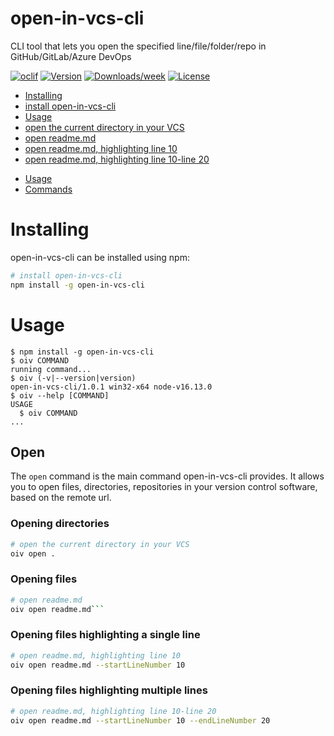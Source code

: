 open-in-vcs-cli
===============

CLI tool that lets you open the specified line/file/folder/repo in GitHub/GitLab/Azure DevOps

[![oclif](https://img.shields.io/badge/cli-oclif-brightgreen.svg)](https://oclif.io)
[![Version](https://img.shields.io/npm/v/open-in-vcs-cli.svg)](https://npmjs.org/package/open-in-vcs-cli)
[![Downloads/week](https://img.shields.io/npm/dw/open-in-vcs-cli.svg)](https://npmjs.org/package/open-in-vcs-cli)
[![License](https://img.shields.io/npm/l/open-in-vcs-cli.svg)](https://github.com/Jmorjsm/open-in-vcs-cli/blob/master/package.json)

<!-- toc -->
* [Installing](#installing)
* [install open-in-vcs-cli](#install-open-in-vcs-cli)
* [Usage](#usage)
* [open the current directory in your VCS](#open-the-current-directory-in-your-vcs)
* [open readme.md](#open-readmemd)
* [open readme.md, highlighting line 10](#open-readmemd-highlighting-line-10)
* [open readme.md, highlighting line 10-line 20](#open-readmemd-highlighting-line-10-line-20)
<!-- tocstop -->
* [Usage](#usage)
* [Commands](#commands)
<!-- tocstop -->

# Installing
open-in-vcs-cli can  be installed using npm:
```bash
# install open-in-vcs-cli
npm install -g open-in-vcs-cli
```
# Usage
<!-- usage -->
```sh-session
$ npm install -g open-in-vcs-cli
$ oiv COMMAND
running command...
$ oiv (-v|--version|version)
open-in-vcs-cli/1.0.1 win32-x64 node-v16.13.0
$ oiv --help [COMMAND]
USAGE
  $ oiv COMMAND
...
```
<!-- usagestop -->
## Open
The `open` command is the main command open-in-vcs-cli provides. It allows you to open files, directories, repositories in your version control software, based on the remote url.

### Opening directories
```bash
# open the current directory in your VCS
oiv open .
```
### Opening files
```bash
# open readme.md
oiv open readme.md```
```

### Opening files highlighting a single line
```bash
# open readme.md, highlighting line 10
oiv open readme.md --startLineNumber 10
```

### Opening files highlighting multiple lines
```bash
# open readme.md, highlighting line 10-line 20 
oiv open readme.md --startLineNumber 10 --endLineNumber 20
```
<!-- usagestop -->
